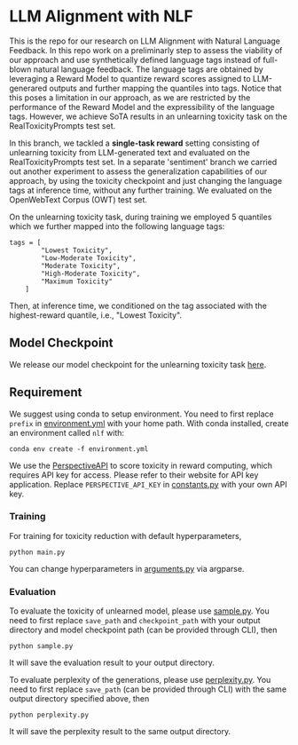 # LLM Alignment with NLF

This is the repo for our research on LLM Alignment with Natural Language Feedback. In this repo work on a preliminarly step to assess the viability of our approach and use synthetically defined language tags instead of full-blown natural language feedback. The language tags are obtained by leveraging a Reward Model to quantize reward scores assigned to LLM-generared outputs and further mapping the quantiles into tags. Notice that this poses a limitation in our approach, as we are restricted by the performance of the Reward Model and the expressibility of the language tags. However, we achieve SoTA results in an unlearning toxicity task on the RealToxicityPrompts test set.

In this branch, we tackled a **single-task reward** setting consisting of unlearning toxicity from LLM-generated text and evaluated on the RealToxicityPrompts test set. In a separate 'sentiment' branch we carried out another experiment to assess the generalization capabilities of our approach, by using the toxicity checkpoint and just changing the language tags at inference time, without any further training. We evaluated on the OpenWebText Corpus (OWT) test set.

On the unlearning toxicity task, during training we employed 5 quantiles which we further mapped into the following language tags:

```
tags = [
        "Lowest Toxicity",
        "Low-Moderate Toxicity",
        "Moderate Toxicity",
        "High-Moderate Toxicity",
        "Maximum Toxicity"
    ]
```

Then, at inference time, we conditioned on the tag associated with the highest-reward quantile, i.e., "Lowest Toxicity".

## Model Checkpoint

We release our model checkpoint for the unlearning toxicity task [here](https://drive.google.com/file/d/1x8Y5HMTrcekLdb0hP2pp3Wy3kICN9FDU/view?usp=sharing).

## Requirement
We suggest using conda to setup environment. You need to first replace ``prefix`` in [environment.yml](environment.yml) with your home path. With conda installed, create an environment called `nlf` with:
```
conda env create -f environment.yml
```

We use the [PerspectiveAPI](https://github.com/conversationai/perspectiveapi) to score toxicity in reward computing, which requires API key for access.
Please refer to their website for API key application. Replace `PERSPECTIVE_API_KEY` in [constants.py](utils/constants.py) with your own API key.

### Training

For training for toxicity reduction with default hyperparameters,
```
python main.py
```
You can change hyperparameters in [arguments.py](arguments.py) via argparse.

### Evaluation

To evaluate the toxicity of unlearned model, please use [sample.py](sample.py). You need to first replace ``save_path`` and ``checkpoint_path`` with your output directory and model checkpoint path (can be provided through CLI), then
```
python sample.py
```
It will save the evaluation result to your output directory.

To evaluate perplexity of the generations, please use [perplexity.py](perplexity.py). You need to first replace ``save_path`` (can be provided through CLI) with the same output directory specified above, then
```
python perplexity.py
```
It will save the perplexity result to the same output directory.




